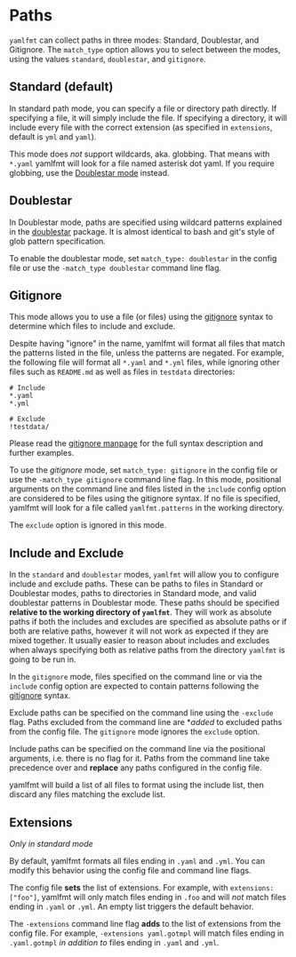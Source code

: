 # Paths

`yamlfmt` can collect paths in three modes: Standard, Doublestar, and Gitignore. The `match_type` option allows you to select between the modes, using the values `standard`, `doublestar`, and `gitignore`.

## Standard (default)

In standard path mode, you can specify a file or directory path directly. If specifying a file, it will simply include the file. If specifying a directory, it will include every file with the correct extension (as specified in `extensions`, default is `yml` and `yaml`).

This mode does *not* support wildcards, aka. globbing. That means with `*.yaml` yamlfmt will look for a file named asterisk dot yaml. If you require globbing, use the [Doublestar mode](#doublestar) instead.

## Doublestar

In Doublestar mode, paths are specified using wildcard patterns explained in the [doublestar](https://github.com/bmatcuk/doublestar) package. It is almost identical to bash and git's style of glob pattern specification.

To enable the doublestar mode, set `match_type: doublestar` in the config file or use the `-match_type doublestar` command line flag.

## Gitignore

This mode allows you to use a file (or files) using the [gitignore](https://git-scm.com/docs/gitignore) syntax to determine which files to include and exclude.

Despite having "ignore" in the name, yamlfmt will format all files that match the patterns listed in the file, unless the patterns are negated. For example, the following file will format all `*.yaml` and `*.yml` files, while ignoring other files such as `README.md` as well as files in `testdata` directories:

```gitignore
# Include
*.yaml
*.yml

# Exclude
!testdata/
```

Please read the [gitignore manpage](https://git-scm.com/docs/gitignore) for the full syntax description and further examples.

To use the *gitignore* mode, set `match_type: gitignore` in the config file or use the `-match_type gitignore` command line flag.
In this mode, positional arguments on the command line and files listed in the `include` config option are considered to be files using the gitignore syntax.
If no file is specified, yamlfmt will look for a file called `yamlfmt.patterns` in the working directory.

The `exclude` option is ignored in this mode.


## Include and Exclude

In the `standard` and `doublestar` modes, `yamlfmt` will allow you to configure include and exclude paths. These can be paths to files in Standard or Doublestar modes, paths to directories in Standard mode, and valid doublestar patterns in Doublestar mode. These paths should be specified **relative to the working directory of `yamlfmt`**. They will work as absolute paths if both the includes and excludes are specified as absolute paths or if both are relative paths, however it will not work as expected if they are mixed together. It usually easier to reason about includes and excludes when always specifying both as relative paths from the directory `yamlfmt` is going to be run in.

In the `gitignore` mode, files specified on the command line or via the `include` config option are expected to contain patterns following the [gitignore](https://git-scm.com/docs/gitignore) syntax.

Exclude paths can be specified on the command line using the `-exclude` flag.
Paths excluded from the command line are **added* to excluded paths from the config file.
The `gitignore` mode ignores the `exclude` option.

Include paths can be specified on the command line via the positional arguments, i.e. there is no flag for it.
Paths from the command line take precedence over and **replace** any paths configured in the config file.

yamlfmt will build a list of all files to format using the include list, then discard any files matching the exclude list.

## Extensions

*Only in standard mode*

By default, yamlfmt formats all files ending in `.yaml` and `.yml`.
You can modify this behavior using the config file and command line flags.

The config file **sets** the list of extensions.
For example, with `extensions: ["foo"]`, yamlfmt will only match files ending in `.foo` and will *not* match files ending in `.yaml` or `.yml`.
An empty list triggers the default behavior.

The `-extensions` command line flag **adds** to the list of extensions from the config file.
For example, `-extensions yaml.gotmpl` will match files ending in `.yaml.gotmpl` *in addition to* files ending in `.yaml` and `.yml`.
